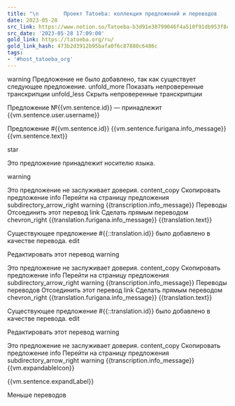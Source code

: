 ```yaml
---
title: "\n        Проект Tatoeba: коллекция предложений и переводов    "
date: 2023-05-28
src_link: https://www.notion.so/Tatoeba-b3d91e30799046f4a510f91db953f8c6
src_date: '2023-05-28 17:09:00'
gold_link: https://tatoeba.org/ru/
gold_link_hash: 473b2d3912b95bafa0f6c87880c6486c
tags:
- '#host_tatoeba_org'
---
```




warning
Предложение не было добавлено, так как существует следующее предложение.
unfold\_more
Показать непроверенные транскрипции
unfold\_less
Скрыть непроверенные транскрипции

 Предложение №{{vm.sentence.id}} — принадлежит {{vm.sentence.user.username}} 

 Предложение #{{vm.sentence.id}} 
{{vm.sentence.furigana.info\_message}}
{{vm.sentence.text}}

 star
 
 Это предложение принадлежит носителю языка. 

warning

 Это предложение не заслуживает доверия. 
content\_copy
Скопировать предложение
info
Перейти на страницу предложения
subdirectory\_arrow\_right
warning
{{transcription.info\_message}}
Переводы
Отсоединить этот перевод
link
Сделать прямым переводом
chevron\_right
{{translation.furigana.info\_message}}
{{translation.text}}

 Существующее предложение #{{::translation.id}} было добавлено в качестве перевода. 
edit

 Редактировать этот перевод 
warning

 Это предложение не заслуживает доверия. 
content\_copy
Скопировать предложение
info
Перейти на страницу предложения
subdirectory\_arrow\_right
warning
{{transcription.info\_message}}
Переводы переводов
Отсоединить этот перевод
link
Сделать прямым переводом
chevron\_right
{{translation.furigana.info\_message}}
{{translation.text}}

 Существующее предложение #{{::translation.id}} было добавлено в качестве перевода. 
edit

 Редактировать этот перевод 
warning

 Это предложение не заслуживает доверия. 
content\_copy
Скопировать предложение
info
Перейти на страницу предложения
subdirectory\_arrow\_right
warning
{{transcription.info\_message}}
{{vm.expandableIcon}}

 {{vm.sentence.expandLabel}}
 

 Меньше переводов